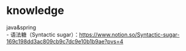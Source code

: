 # knowledge
java&amp;spring  
    - 语法糖（Syntactic sugar）：https://www.notion.so/Syntactic-sugar-169c198dd3ac809cb9c7dc9e10b1b9ae?pvs=4
